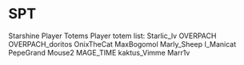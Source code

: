 # SPT
Starshine Player Totems
Player totem list:
Starlic_lv
OVERPACH
OVERPACH_doritos
OnixTheCat
MaxBogomol
Marly_Sheep
I_Manicat
PepeGrand
Mouse2
MAGE_TIME
kaktus_Vimme
Marr1v
